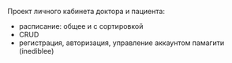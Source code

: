 Проект личного кабинета доктора и пациента:
- расписание: общее и с сортировкой
- CRUD
- регистрация, авторизация, управление аккаунтом
памагити (inediblee)
